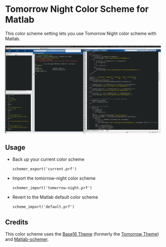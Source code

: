 # Tomorrow Night Color Scheme for Matlab
This color scheme setting lets you use Tomorrow Night color scheme with Matlab.

![tomorrow-shot](screenshot.png)

## Usage
* Back up your current color scheme 
               
      schemer_export('current.prf')
    
* Import the tomorrow-night color scheme
      
      schemer_import('tomorrow-night.prf')
    
* Revert to the Matlab default color scheme
      
      scheme_import('default.prf')

## Credits
This color scheme uses the [Base16 Theme](https://github.com/chriskempson/base16) (formerly the [Tomorrow Theme]()) and [Matlab-schemer](https://github.com/scottclowe/matlab-schemer).